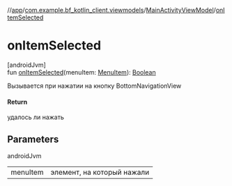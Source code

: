 //[app](../../../index.md)/[com.example.bf_kotlin_client.viewmodels](../index.md)/[MainActivityViewModel](index.md)/[onItemSelected](on-item-selected.md)

# onItemSelected

[androidJvm]\
fun [onItemSelected](on-item-selected.md)(menuItem: [MenuItem](https://developer.android.com/reference/kotlin/android/view/MenuItem.html)): [Boolean](https://kotlinlang.org/api/latest/jvm/stdlib/kotlin/-boolean/index.html)

Вызывается при нажатии на кнопку BottomNavigationView

#### Return

удалось ли нажать

## Parameters

androidJvm

| | |
|---|---|
| menuItem | элемент, на который нажали |
